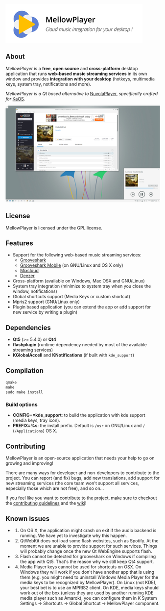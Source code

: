![MellowPlayer banner](/banner.png)

## About

*MellowPlayer* is a **free**, **open source** and **cross-platform** desktop application
that runs **web-based music streaming services** in its own window and
provides **integration with your desktop** (hotkeys, multimedia keys, system tray,
notifications and more).

*MellowPlayer is a Qt based alternative to* [NuvolaPlayer](https://tiliado.eu/nuvolaplayer/),
*specifically crafted for* [KaOS](http://kaosx.us/).

![MellowPlayer](doc/_static/mellowplayer-kaos.png "MellowPlayer on KaOS (Plasma5)")

## License

MellowPlayer is licensed under the GPL license.

## Features

- Support for the following web-based music streaming services:
   - [Grooveshark](http://grooveshark.com/)
   - [Grooveshark Mobile](http://html5.grooveshark.com/) (on GNU/Linux and OS X only)
   - [Mixcloud](http://www.mixcloud.com/)
   - [Deezer](http://www.deezer.com/)
- Cross-platform (available on Windows, Mac OSX and GNU/Linux)
- System tray integration (minimize to system tray when you close the window, notifications)
- Global shortcuts support (Media Keys or custom shortcut)
- Mpris2 support (GNU/Linux only)
- Plugin based application (you can extend the app or add support for new service by writing a plugin)

## Dependencies

- **Qt5** (>= 5.4.0) or **Qt4**
- **flashplugin** (runtime dependency needed by most of the available streaming services)
- **KGlobalAccell** and **KNotifications** (if built with ``kde_support``)

## Compilation

```
qmake
make
sudo make install
```

### Build options

- **CONFIG+=kde_support**: to build the application with kde support (media keys, tray icon).
- **PREFIX=%s**: the install prefix. Default is ``/usr`` on GNU/Linux and ``/`` (``/Applications``) OS X.

## Contributing

MellowPlayer is an open-source application that needs your help to go on growing and improving!

There are many ways for developer and non-developers to contribute to the project. You can report (and fix) bugs, add new translations, add support for new streaming services (the core team won't support all services, especially those which are not free), and so on...

If you feel like you want to contribute to the project, make sure to checkout the [contributing guidelines](https://github.com/ColinDuquesnoy/MellowPlayer/blob/master/CONTRIBUTING.md) and the [wiki](https://github.com/ColinDuquesnoy/MellowPlayer/wiki)!

## Known issues

- 1) On OS X, the application might crash on exit if the audio backend is running. We have yet to investigate why this happen.

- 2) QtWebKit does not load some flash websites, such as Spotify. At the moment we are unable to provide
   support for such services. Things will probably change once the new Qt WebEngine supports flash.

- 3) Flash cannot be detected for grooveshark on Windows if compiling the app with Qt5. That's the reason
   why we still keep Qt4 support.

- 4) Media Player keys cannot be used for shortcuts on OSX. On Windows they will work if you don't have another app that is using them (e.g. you might need to uninstall Windows Media Player for the media keys to be recognized by MellowPlayer). On Linux (not KDE), your best bet is to use an MPRIS2 client. On KDE, media keys should work out of the box (unless they are used by another running KDE media player such as Amarok), you can configure them in K System Settings -> Shortcuts -> Global Shortcut -> MellowPlayer component.
